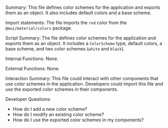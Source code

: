 Summary:
This file defines color schemes for the application and exports them as an object. It also includes default colors and a base scheme.

Import statements:
The file imports the `red` color from the `@mui/material/colors` package.

Script Summary:
The file defines color schemes for the application and exports them as an object. It includes a `ColorScheme` type, default colors, a base scheme, and two color schemes (`white` and `black`).

Internal Functions:
None.

External Functions:
None.

Interaction Summary:
This file could interact with other components that use color schemes in the application. Developers could import this file and use the exported color schemes in their components.

Developer Questions:
- How do I add a new color scheme?
- How do I modify an existing color scheme?
- How do I use the exported color schemes in my components?